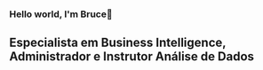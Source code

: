 
### Hello world, I'm Bruce👋

## Especialista em Business Intelligence,  <br> Administrador e Instrutor Análise de Dados
